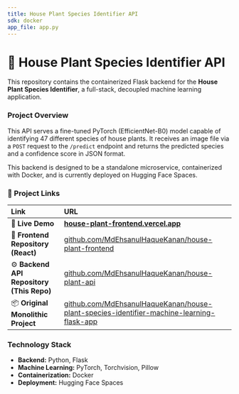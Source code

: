 ```yaml
---
title: House Plant Species Identifier API
sdk: docker
app_file: app.py
---
```


# 🌿 House Plant Species Identifier API

This repository contains the containerized Flask backend for the **House Plant Species Identifier**, a full-stack, decoupled machine learning application.

### Project Overview

This API serves a fine-tuned PyTorch (EfficientNet-B0) model capable of identifying 47 different species of house plants. It receives an image file via a `POST` request to the `/predict` endpoint and returns the predicted species and a confidence score in JSON format.

This backend is designed to be a standalone microservice, containerized with Docker, and is currently deployed on Hugging Face Spaces.

### 🔗 Project Links

| Link                                   | URL                                                                                                         |
| :------------------------------------- | :---------------------------------------------------------------------------------------------------------- |
| 🚀 **Live Demo**                       | **[house-plant-frontend.vercel.app](https://house-plant-frontend-3vsr32tzq-md-ehsanul-haque-kanans-projects.vercel.app/)** |
| 🎨 **Frontend Repository (React)**     | [github.com/MdEhsanulHaqueKanan/house-plant-frontend](https://github.com/MdEhsanulHaqueKanan/house-plant-frontend) |
| ⚙️ **Backend API Repository (This Repo)** | [github.com/MdEhsanulHaqueKanan/house-plant-api](https://github.com/MdEhsanulHaqueKanan/house-plant-api)       |
| 📦 **Original Monolithic Project**     | [github.com/MdEhsanulHaqueKanan/house-plant-species-identifier-machine-learning-flask-app](https://github.com/MdEhsanulHaqueKanan/house-plant-species-identifier-machine-learning-flask-app) |


### Technology Stack

*   **Backend:** Python, Flask
*   **Machine Learning:** PyTorch, Torchvision, Pillow
*   **Containerization:** Docker
*   **Deployment:** Hugging Face Spaces